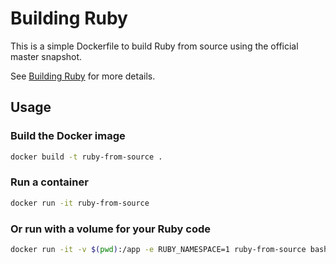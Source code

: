 # Building Ruby

This is a simple Dockerfile to build Ruby from source using the official master snapshot.

See [Building Ruby](https://docs.ruby-lang.org/en/3.4/contributing/building_ruby_md.html) for more details.

## Usage

### Build the Docker image
```bash
docker build -t ruby-from-source .
```

### Run a container
```bash
docker run -it ruby-from-source
```

### Or run with a volume for your Ruby code
```bash
docker run -it -v $(pwd):/app -e RUBY_NAMESPACE=1 ruby-from-source bash
```
